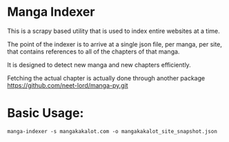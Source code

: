# Manga Indexer

This is a scrapy based utility that is used to index entire websites at a time.

The point of the indexer is to arrive at a single json file, per manga, per site, that contains references to all of the chapters of that manga.

It is designed to detect new manga and new chapters efficiently.

Fetching the actual chapter is actually done through another package https://github.com/neet-lord/manga-py.git

Basic Usage:
============
    manga-indexer -s mangakakalot.com -o mangakakalot_site_snapshot.json
